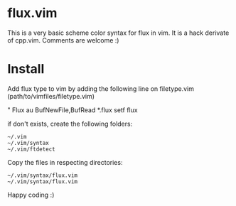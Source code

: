flux.vim
========

This is a very basic scheme color syntax for flux in vim. It is a hack derivate of cpp.vim. Comments are welcome :) 


Install
=======

Add flux type to vim by adding the following line on filetype.vim (path/to/vimfiles/filetype.vim)

" Flux
au BufNewFile,BufRead *.flux                    setf flux

if don't exists, create the following folders:

	~/.vim
	~/.vim/syntax
	~/.vim/ftdetect

Copy the files in respecting directories:

	~/.vim/syntax/flux.vim
	~/.vim/syntax/flux.vim
	
Happy coding :)	
